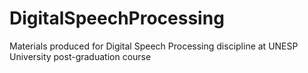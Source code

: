 # DigitalSpeechProcessing
Materials produced for Digital Speech Processing discipline at UNESP University post-graduation course
